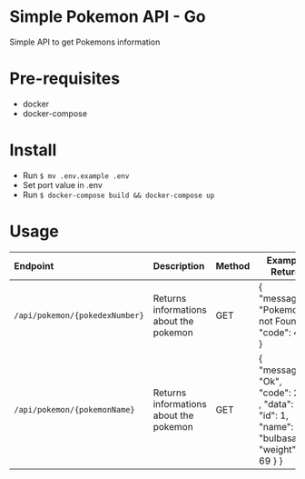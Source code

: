 # Simple Pokemon API - Go

Simple API to get Pokemons information

# Pre-requisites

- docker
- docker-compose

# Install

- Run `$ mv .env.example .env`
- Set port value in .env
- Run `$ docker-compose build && docker-compose up`

# Usage

| Endpoint                       | Description                            | Method | Example Return                                                                            |
| :----------------------------- | :------------------------------------- | ------ | ----------------------------------------------------------------------------------------- |
| `/api/pokemon/{pokedexNumber}` | Returns informations about the pokemon | GET    | { "message": "Pokemon not Found", "code": 400 }                                           |
| `/api/pokemon/{pokemonName}`   | Returns informations about the pokemon | GET    | { "message": "Ok", "code": 200 , "data": { "id": 1, "name": "bulbasaur", "weight": 69 } } |
